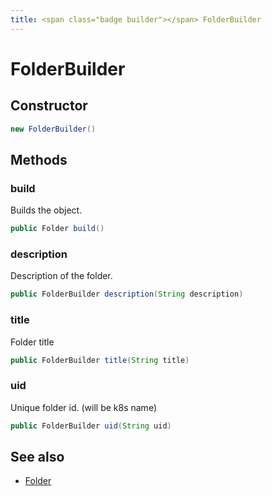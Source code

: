 ```yaml
---
title: <span class="badge builder"></span> FolderBuilder
---
```

# <span class="badge builder"></span> FolderBuilder

## Constructor

```java
new FolderBuilder()
```
## Methods

### <span class="badge object-method"></span> build

Builds the object.

```java
public Folder build()
```

### <span class="badge object-method"></span> description

Description of the folder.

```java
public FolderBuilder description(String description)
```

### <span class="badge object-method"></span> title

Folder title

```java
public FolderBuilder title(String title)
```

### <span class="badge object-method"></span> uid

Unique folder id. (will be k8s name)

```java
public FolderBuilder uid(String uid)
```

## See also

 * <span class="badge object-type-class"></span> [Folder](./object-Folder.md)
